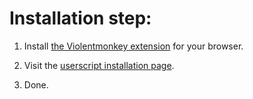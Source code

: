 # Installation step:

1. Install [the Violentmonkey extension](https://violentmonkey.github.io/#installation) for your browser.

2. Visit the [userscript installation page](https://raw.githubusercontent.com/barca-reddit/reddit-userscript-removal-helper/master/dist/script.user.js).

3. Done.